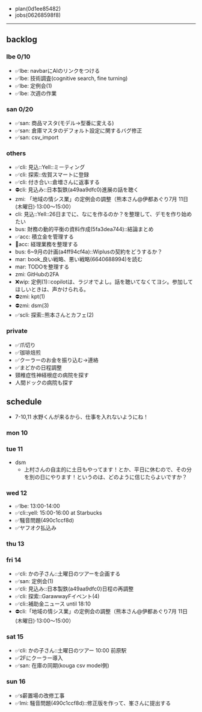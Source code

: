 
- plan(0d1ee85482)
- jobs(06268598f8)
---

## backlog
### lbe 0/10
- ✅lbe: navbarにAIのリンクをつける
- ✅lbe: 技術調査(cognitive search, fine turning)
- ✅lbe: 定例会(1)
- ✅lbe: 次週の作業
### san 0/20
- ✅san: 商品マスタ(モデル→型番に変える)
- ✅san: 倉庫マスタのデフォルト設定に関するバグ修正
- ✅san: csv_import
### others
- ✅cli: 見込::Yell::ミーティング
- ✅cli: 探索::佐賀スマートに登録
- ✅cli: 付き合い::倉増さんに返事する
- ⛔️cli: 見込み::日本製鉄(a49aa9dfc0)進展の話を聴く
- zmi: 「地域の情シス業」の定例会の調整（熊本さん@伊都あぐり7月 11日 (木曜日)⋅13:00～15:00）
- cli: 見込::Yell::26日までに、なにを作るのか？を整理して、デモを作り始めたい
- bus: 財務の動的平衡の資料作成(5fa3dea744)::結論まとめ
- ✅acc: 積立金を管理する
- 🤔acc: 経理業務を整理する
- bus: 6~9月の計画(a4ff94cf4a)::Wiplusの契約をどうするか？
- mar: book_良い戦略、悪い戦略(6640688994)を読む
- mar: TODOを整理する
- zmi: GitHubの2FA
- ❌wip: 定例(1)::copilotは、ラジオでよし。話を聴いてなくてヨシ。参加してほしいときは、声かけられる。
- ⛔️zmi: kpt(1)
- ⛔️zmi: dsm(3)
- ✅scli: 探索::熊本さんとカフェ(2)
### private
- ✅爪切り
- ✅珈琲焙煎
- ✅クーラーのお金を振り込む→連絡
- ✅まどかの日程調整
- 頸椎症性神経根症の病院を探す
- 人間ドックの病院も探す



## schedule

- 7-10,11 水野くんが来るから、仕事を入れないようにね！


### mon 10

### tue 11
- dsm
  - 上村さんの自主的に土日もやってます！とか、平日に休むので、その分を別の日にやります！というのは、どのように信じたらよいですか？

### wed 12
- ✅lbe: 13:00-14:00
- ✅cli::yell: 15:00-16:00 at Starbucks
- ✅騒音問題(490c1ccf8d)
- ✅ヤフオク払込み

### thu 13
### fri 14
- ✅cli: かの子さん::土曜日のツアーを企画する
- ✅san: 定例会(1)
- ✅cli: 見込み::日本製鉄(a49aa9dfc0)日程の再調整
- ✅cli: 探索::GarawwayFイベント(4)
- ✅cli::補助金ニュース until 18:10
- ⛔️cli:「地域の情シス業」の定例会の調整（熊本さん@伊都あぐり7月 11日 (木曜日)⋅13:00～15:00）

### sat 15
- ✅cli: かの子さん::土曜日のツアー 10:00 前原駅
- ✅2Fにクーラー導入
- ✅san: 在庫の同期(kouga csv model側)

### sun 16
- ✅s薪置場の改修工事
- ✅lmi: 騒音問題(490c1ccf8d)::修正版を作って、峯さんに提出する


